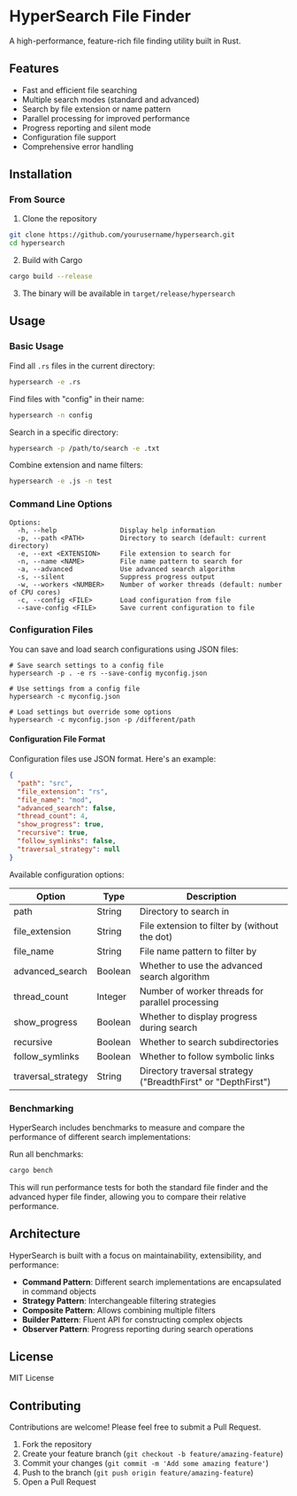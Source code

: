 # HyperSearch File Finder

A high-performance, feature-rich file finding utility built in Rust.

## Features

- Fast and efficient file searching
- Multiple search modes (standard and advanced)
- Search by file extension or name pattern
- Parallel processing for improved performance
- Progress reporting and silent mode
- Configuration file support
- Comprehensive error handling

## Installation

### From Source

1. Clone the repository
```bash
git clone https://github.com/yourusername/hypersearch.git
cd hypersearch
```

2. Build with Cargo
```bash
cargo build --release
```

3. The binary will be available in `target/release/hypersearch`

## Usage

### Basic Usage

Find all `.rs` files in the current directory:
```bash
hypersearch -e .rs
```

Find files with "config" in their name:
```bash
hypersearch -n config
```

Search in a specific directory:
```bash
hypersearch -p /path/to/search -e .txt
```

Combine extension and name filters:
```bash
hypersearch -e .js -n test
```

### Command Line Options

```
Options:
  -h, --help                Display help information
  -p, --path <PATH>         Directory to search (default: current directory)
  -e, --ext <EXTENSION>     File extension to search for
  -n, --name <NAME>         File name pattern to search for
  -a, --advanced            Use advanced search algorithm
  -s, --silent              Suppress progress output
  -w, --workers <NUMBER>    Number of worker threads (default: number of CPU cores)
  -c, --config <FILE>       Load configuration from file
  --save-config <FILE>      Save current configuration to file
```

### Configuration Files

You can save and load search configurations using JSON files:

```
# Save search settings to a config file
hypersearch -p . -e rs --save-config myconfig.json

# Use settings from a config file
hypersearch -c myconfig.json

# Load settings but override some options
hypersearch -c myconfig.json -p /different/path
```

#### Configuration File Format

Configuration files use JSON format. Here's an example:

```json
{
  "path": "src",
  "file_extension": "rs",
  "file_name": "mod",
  "advanced_search": false,
  "thread_count": 4,
  "show_progress": true,
  "recursive": true,
  "follow_symlinks": false,
  "traversal_strategy": null
}
```

Available configuration options:

| Option | Type | Description |
|--------|------|-------------|
| path | String | Directory to search in |
| file_extension | String | File extension to filter by (without the dot) |
| file_name | String | File name pattern to filter by |
| advanced_search | Boolean | Whether to use the advanced search algorithm |
| thread_count | Integer | Number of worker threads for parallel processing |
| show_progress | Boolean | Whether to display progress during search |
| recursive | Boolean | Whether to search subdirectories |
| follow_symlinks | Boolean | Whether to follow symbolic links |
| traversal_strategy | String | Directory traversal strategy ("BreadthFirst" or "DepthFirst") |

### Benchmarking

HyperSearch includes benchmarks to measure and compare the performance of different search implementations:

Run all benchmarks:
```bash
cargo bench
```

This will run performance tests for both the standard file finder and the advanced hyper file finder, allowing you to compare their relative performance.

## Architecture

HyperSearch is built with a focus on maintainability, extensibility, and performance:

- **Command Pattern**: Different search implementations are encapsulated in command objects
- **Strategy Pattern**: Interchangeable filtering strategies
- **Composite Pattern**: Allows combining multiple filters
- **Builder Pattern**: Fluent API for constructing complex objects
- **Observer Pattern**: Progress reporting during search operations

## License

MIT License

## Contributing

Contributions are welcome! Please feel free to submit a Pull Request.

1. Fork the repository
2. Create your feature branch (`git checkout -b feature/amazing-feature`)
3. Commit your changes (`git commit -m 'Add some amazing feature'`)
4. Push to the branch (`git push origin feature/amazing-feature`)
5. Open a Pull Request 